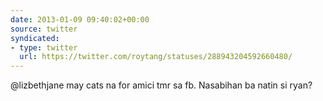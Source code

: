 ```yaml
---
date: 2013-01-09 09:40:02+00:00
source: twitter
syndicated:
- type: twitter
  url: https://twitter.com/roytang/statuses/288943204592660480/
---
```


@lizbethjane may cats na for amici tmr sa fb. Nasabihan ba natin si ryan?